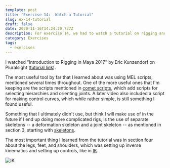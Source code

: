 ```yaml
---
template: post
title: "Exercise 14:  Watch a Tutorial"
slug: ex-14-tutorial
draft: false
date: 2020-11-16T14:24:20.737Z
description: For exercise 14, we had to watch a tutorial on rigging and animation.
category: Exercises
tags:
  - exercises
---
```


I watched "Introduction to Rigging in Maya 2017" by Eric Kunzendorf on Pluralsight ([tutorial link](https://app.pluralsight.com/library/courses/maya-2017-rigging-introduction/table-of-contents)).

The most useful tool by far that I learned about was using MEL scripts, mentioned several times throughout. One of the more useful ones that I'm keeping are the scripts mentioned in [comet scripts](https://app.pluralsight.com/course-player?clipId=75bffa40-a293-445d-8e5f-7898214f74df "this video"), which add scripts for selecting hierarchies and orienting joints. A later video also included a script for making control curves, which while rather simple, is still something I found useful.

Something that I ultimately didn't use, but think I will make use of in the future if I end up doing more complicated rigs, is the use of separate skeletons -- a deformation skeleton and a joint skeleton -- as mentioned in section 3, starting with [skeletons](https://app.pluralsight.com/course-player?clipId=1ac38a2e-52b5-4f6c-ba6e-d8f0b4a06f23 "this video").

The most important thing I learned from the tutorial was in section four about the legs, feet, and shoulders, which was setting up inverse kinematics and setting up controls, like in [IK](https://app.pluralsight.com/course-player?clipId=0297a439-7e1a-4771-9f8b-ee4f52b279a4 "this video").

![IK](/media/ex14-ik.png)
